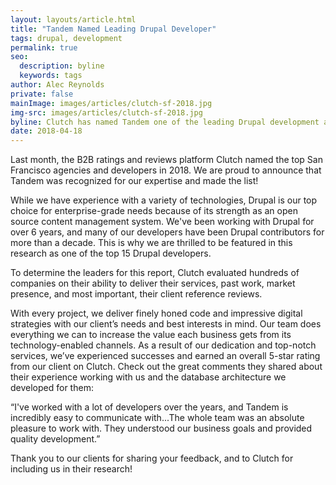 ```yaml
---
layout: layouts/article.html
title: "Tandem Named Leading Drupal Developer"
tags: drupal, development
permalink: true
seo:
  description: byline
  keywords: tags
author: Alec Reynolds
private: false
mainImage: images/articles/clutch-sf-2018.jpg
img-src: images/articles/clutch-sf-2018.jpg
byline: Clutch has named Tandem one of the leading Drupal development agencies in SF for 2018.
date: 2018-04-18
---
```


Last month, the B2B ratings and reviews platform Clutch named the top San Francisco agencies and developers in 2018. We are proud to announce that Tandem was recognized for our expertise and made the list!

While we have experience with a variety of technologies, Drupal is our top choice for enterprise-grade needs because of its strength as an open source content management system. We've been working with Drupal for over 6 years, and many of our developers have been Drupal contributors for more than a decade. This is why we are thrilled to be featured in this research as one of the top 15 Drupal developers.

To determine the leaders for this report, Clutch evaluated hundreds of companies on their ability to deliver their services, past work, market presence, and most important, their client reference reviews.

With every project, we deliver finely honed code and impressive digital strategies with our client’s needs and best interests in mind. Our team does everything we can to increase the value each business gets from its technology-enabled channels. As a result of our dedication and top-notch services, we’ve experienced successes and earned an overall 5-star rating from our client on Clutch. Check out the great comments they shared about their experience working with us and the database architecture we developed for them:

“I've worked with a lot of developers over the years, and Tandem is incredibly easy to communicate with...The whole team was an absolute pleasure to work with. They understood our business goals and provided quality development.”

Thank you to our clients for sharing your feedback, and to Clutch for including us in their research!
